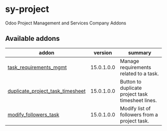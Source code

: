 # sy-project
Odoo Project Management and Services Company Addons

[//]: # (addons)

Available addons
----------------
addon | version | summary
--- | --- | ---
[task_requirements_mgmt](task_requirements_mgmt/) | 15.0.1.0.0 | Manage requirements related to a task.
[duplicate_project_task_timesheet](duplicate_project_task_timesheet/) | 15.0.1.0.0 | Button to duplicate project task timesheet lines.
[modify_followers_task](modify_followers_task/) | 15.0.1.0.0 | Modify list of followers from a project task.

[//]: # (end addons)
